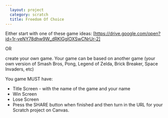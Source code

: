 ```yaml
---
  layout: project
  category: scratch
  title: Freedom Of Choice
---
```


Either start with one of these game ideas: [https://drive.google.com/open?id=1r-veNY78dhw9W_dRKlGgIOXSwCNrUr-2]

OR

create your own game. Your game can be based on another game (your own version of Smash Bros, Pong, Legend of Zelda, Brick Breaker, Space Invaders, etc)

You game MUST have:

- Title Screen - with the name of the game and your name
- Win Screen
- Lose Screen
- Press the SHARE button when finished and then turn in the URL for your Scratch project on Canvas.
